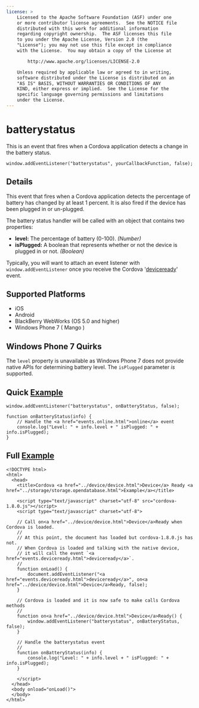 ```yaml
---
license: >
    Licensed to the Apache Software Foundation (ASF) under one
    or more contributor license agreements.  See the NOTICE file
    distributed with this work for additional information
    regarding copyright ownership.  The ASF licenses this file
    to you under the Apache License, Version 2.0 (the
    "License"); you may not use this file except in compliance
    with the License.  You may obtain a copy of the License at

        http://www.apache.org/licenses/LICENSE-2.0

    Unless required by applicable law or agreed to in writing,
    software distributed under the License is distributed on an
    "AS IS" BASIS, WITHOUT WARRANTIES OR CONDITIONS OF ANY
    KIND, either express or implied.  See the License for the
    specific language governing permissions and limitations
    under the License.
---
```


batterystatus
===========

This is an event that fires when a Cordova application detects a change in the battery status.

    window.addEventListener("batterystatus", yourCallbackFunction, false);

Details
-------

This event that fires when a Cordova application detects the percentage of battery has changed by at least 1 percent. It is also fired if the device has been plugged in or un-plugged.

The battery status handler will be called with an object that contains two properties:

- __level:__ The percentage of battery (0-100). _(Number)_
- __isPlugged:__ A boolean that represents whether or not the device is plugged in or not. _(Boolean)_

Typically, you will want to attach an event listener with `window.addEventListener` once you receive the Cordova '<a href="events.deviceready.html">deviceready</a>' event.

Supported Platforms
-------------------

- iOS
- Android
- BlackBerry WebWorks (OS 5.0 and higher)
- Windows Phone 7 ( Mango )


Windows Phone 7 Quirks
----------------------

The `level` property is unavailable as Windows Phone 7 does not provide
native APIs for determining battery level. The `isPlugged` parameter
_is_ supported.

Quick <a href="../storage/storage.opendatabase.html">Example</a>
-------------

    window.addEventListener("batterystatus", onBatteryStatus, false);

    function onBatteryStatus(info) {
        // Handle the <a href="events.online.html">online</a> event
       	console.log("Level: " + info.level + " isPlugged: " + info.isPlugged); 
    }

Full <a href="../storage/storage.opendatabase.html">Example</a>
------------

    <!DOCTYPE html>
    <html>
      <head>
        <title>Cordova <a href="../device/device.html">Device</a> Ready <a href="../storage/storage.opendatabase.html">Example</a></title>

        <script type="text/javascript" charset="utf-8" src="cordova-1.8.0.js"></script>
        <script type="text/javascript" charset="utf-8">

        // Call on<a href="../device/device.html">Device</a>Ready when Cordova is loaded.
        //
        // At this point, the document has loaded but cordova-1.8.0.js has not.
        // When Cordova is loaded and talking with the native device,
        // it will call the event `<a href="events.deviceready.html">deviceready</a>`.
        // 
	    function onLoad() {
    	    document.addEventListener("<a href="events.deviceready.html">deviceready</a>", on<a href="../device/device.html">Device</a>Ready, false);
    	}

        // Cordova is loaded and it is now safe to make calls Cordova methods
        //
        function on<a href="../device/device.html">Device</a>Ready() {
		    window.addEventListener("batterystatus", onBatteryStatus, false);
        }

        // Handle the batterystatus event
        //
        function onBatteryStatus(info) {
        	console.log("Level: " + info.level + " isPlugged: " + info.isPlugged); 
        }
        
        </script>
      </head>
      <body onload="onLoad()">
      </body>
    </html>

